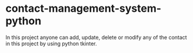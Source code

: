 # contact-management-system-python
In this project anyone can add, update, delete or modify any of the contact in this project by using python tkinter.
